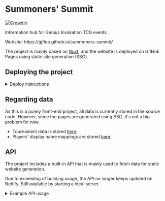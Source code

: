 # Summoners' Summit

<p> </p>

[![Crowdin](https://badges.crowdin.net/summoners-summit/localized.svg)](https://crowdin.com/project/summoners-summit)

Information hub for Genius Invokation TCG events.

Website: https\://gjfleo.github.io/summoners-summit/

The project is mainly based on [Nuxt](https://nuxt.com/), and the website is deployed on GitHub Pages using static site generation (SSG).

## Deploying the project

<details><summary>Deploy instructions</summary>

### Environment

- Node: 18.x
- pnpm

### Installing dependencies

```bash
pnpm i
```

### Deploying locally

```bash
pnpm run dev
```

### Generating static pages

For generating static pages of the website to be uploaded to GitHub Pages or another hosting service of choice.

```bash
pnpm run generate
```

To preview:

```bash
pnpm run preview:ssg
```

### Building

Use this command to build Node.js Server, which can be used for API calls.

```bash
pnpm run build
```

To preview:

```bash
pnpm run preview
```

</details>

## Regarding data

As this is a purely front-end project, all data is currently stored in the source code. However, since the pages are generated using SSG, it's not a big problem for now.

- Tournament data is stored [here](./server/data/tournaments).
- Players' display name mappings are stored [here](./server/data/players/index.ts).

## API

The project includes a built-in API that is mainly used to fetch data for static website generation.

Due to exceeding of building usage, the API no longer keeps updated on Netlify. Still available by starting a local server.

<details><summary>Example API usage</summary>

- [`/tournaments`](https://summoners-summit.netlify.app/api/v1/tournaments) - Get a list of all events.
  - [`?gameVersion=3.8`](https://summoners-summit.netlify.app/api/v1/tournaments?gameVersion=3.8) - Only get events from specified version. Default is all versions.
- [`/tournaments/:tournamentId`](https://summoners-summit.netlify.app/api/v1/tournaments/b7f4346442601d80) - Get general information of a tournament.
- [`/tournaments/:tournamentId/details`](https://summoners-summit.netlify.app/api/v1/tournaments/b7f4346442601d80/details) - Get detailed information of a tournament (including all matches' details).
- [`/matches/:matchId`](https://summoners-summit.netlify.app/api/v1/matches/b7f4346442601d8001) - Get details of a specific match.
- [`/games`](https://summoners-summit.netlify.app/api/v1/games) - Get a list of games.
  - [`?limit=10&offset=10`](https://summoners-summit.netlify.app/api/v1/games?limit=10\&offset=10) - Game count and offset for pagination. Default is `limit=50`.
  - Other parameters TBA.
- [`/decks/:deckId`](https://summoners-summit.netlify.app/api/v1/decks/dd6dae64467a5555) - Get information of a specific deck.
- [`/team-stats`](https://summoners-summit.netlify.app/api/v1/team-stats) - Get statistics of all main deck combinations.

</details>
